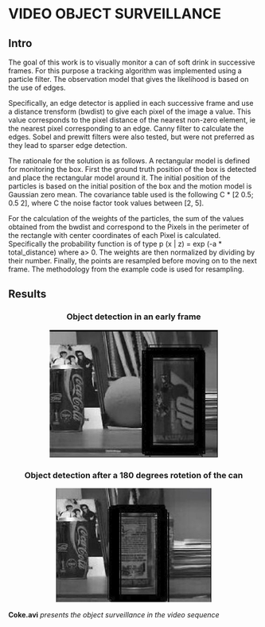 # VIDEO OBJECT SURVEILLANCE

## Intro
<p>
The goal of this work is to visually monitor a can of soft drink in successive frames. For this purpose a tracking algorithm was implemented using a particle filter. The observation model that gives the likelihood is based on the use of edges.
</p>

<p>
Specifically, an edge detector is applied in each successive frame and use a distance trensform (bwdist) to give each pixel of the image a value. This value corresponds to the pixel distance of the nearest non-zero element, ie the nearest pixel corresponding to an edge. Canny filter to calculate the edges. Sobel and prewitt filters were also tested, but were not preferred as they lead to sparser edge detection.
</p>
<p>
The rationale for the solution is as follows. A rectangular model is defined for monitoring the box. First the ground truth position of the box is detected and place the rectangular model around it. The initial position of the particles is based on the initial position of the box and the motion model is Gaussian zero mean. The covariance table used is the following C * [2 0.5; 0.5 2], where C the noise factor took values ​​between [2, 5].
</p>
<p>
For the calculation of the weights of the particles, the sum of the values ​​obtained from the bwdist and correspond to the Pixels in the perimeter of the rectangle with center coordinates of each Pixel is calculated. Specifically the probability function is of type p (x | z) = exp (-a * total_distance) where a> 0. The weights are then normalized by dividing by their number. Finally, the points are resampled before moving on to the next frame. The methodology from the example code is used for resampling.
</p>

## Results

<h3 align="center"> Object detection in an early frame </h3>
<p align="center">
<img src="include/1.png"  >
</p>

<h3 align="center"> Object detection after a 180 degrees rotetion of the can </h3>
<p align="center">
<img src="include/2.png"  >
</p>


**Coke.avi** *presents the object surveillance in the video sequence*


